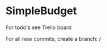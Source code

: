 # SimpleBudget

For todo's see Trello board

For all new commits, create a branch: <yourname>/<branchname>


